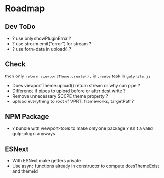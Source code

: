 # Roadmap

## Dev ToDo

- ? use only showPluginError ?
- ? use stream.emit("error") for stream ?
- ? use form-data in upload() ? 

## Check

  then only `return viewportTheme.create();` in `create` task in `gulpfile.js`
- Does viewportTheme.upload() return stream or why can pipe ?
- Difference if pipes to upload before or after dest write ?
- Remove unnecessary SCOPE theme property ?
- upload everything to root of VPRT, frameworks, targetPath?

## NPM Package

- ? bundle with viewport-tools to make only one package ? isn't a valid gulp-plugin anyways

## ESNext

- With ESNext make getters private
- Use async functions already in constructor to compute doesThemeExist and themeId